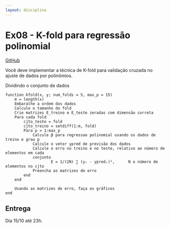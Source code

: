 ```yaml
---
layout: disciplina
---
```


# Ex08 - K-fold para regressão polinomial

[GitHub](https://classroom.github.com/a/LH30cM0c)

Você deve implementar a técnica de K-fold para validação cruzada no ajuste de dados por
polinômios.

Dividindo o conjunto de dados

```
function kfold(x, y; num_folds = 5, max_p = 15)
    m = length(x)
    Embaralhe a ordem dos dados
    Calcule o tamanho do fold
    Crie matrizes E_treino e E_teste zeradas com dimensão correta
    Para cada fold
        cjto_teste = fold
        cjto_treino = setdiff(1:m, fold)
        Para p = 1:max_p
            Calcule β para regressao polinomial usando os dados de treino e grau p
            Calcule o vetor ypred de previsão dos dados
            Calcule o erro no treino e no teste, relativo ao número de elementos em cada
            conjunto
                    E = 1/(2N) ∑ (yᵢ - ypredᵢ)²,      N o número de elementos no cjto
            Preencha as matrizes de erro
        end
    end

    Usando as matrizes de erro, faça os gráficos
end
```

## Entrega

Dia 15/10 até 23h.
